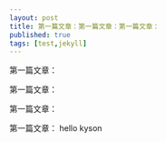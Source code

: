 ```yaml
---
layout: post
title: 第一篇文章：第一篇文章：第一篇文章：
published: true
tags: [test,jekyll]
---
```


第一篇文章：


第一篇文章：


第一篇文章：


第一篇文章：
hello kyson